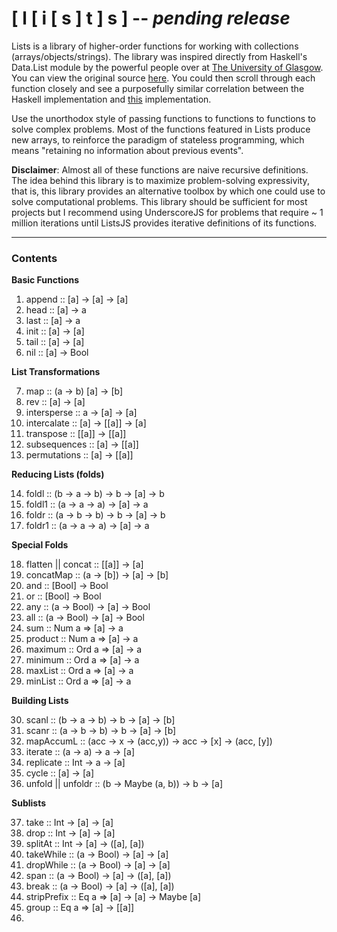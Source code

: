 # [ l [ i [ s ] t ] s ] -- ***pending release***

Lists is a library of higher-order functions for working with collections (arrays/objects/strings). The library was inspired directly from Haskell's Data.List module by the powerful people over at [The University of Glasgow](http://www.gla.ac.uk/). You can view the original source [here](https://hackage.haskell.org/package/base-4.7.0.0/docs/src/Data-List.html). You could then scroll through each function closely and see a purposefully similar correlation between the Haskell implementation and [this](www.google.com) implementation.

Use the unorthodox style of passing functions to functions to functions to solve complex problems. Most of the functions featured in Lists produce new arrays, to reinforce the paradigm of stateless programming, which means "retaining no information about previous events".

**Disclaimer**: Almost all of these functions are naive recursive definitions. The idea behind this library is to maximize problem-solving expressivity, that is, this library provides an alternative toolbox by which one could use to solve computational problems. This library should be sufficient for most projects but I recommend using UnderscoreJS for problems that require ~ 1 million iterations until ListsJS provides iterative definitions of its functions.

-----
### Contents

**Basic Functions**

1. append :: [a] -> [a] -> [a]
2. head :: [a] -> a
3. last :: [a] -> a
4. init :: [a] -> [a]
5. tail :: [a] -> [a]
6. nil :: [a] -> Bool

**List Transformations**

7. map :: (a -> b) [a] -> [b]
8. rev :: [a] -> [a]
9. intersperse :: a -> [a] -> [a]
10. intercalate :: [a] -> [[a]] -> [a]
11. transpose :: [[a]] -> [[a]]
12. subsequences :: [a] -> [[a]]
13. permutations :: [a] -> [[a]]

**Reducing Lists (folds)**

14. foldl :: (b -> a -> b) -> b -> [a] -> b
15. foldl1 :: (a -> a -> a) -> [a] -> a
16. foldr :: (a -> b -> b) -> b -> [a] -> b
17. foldr1 :: (a -> a -> a) -> [a] -> a

**Special Folds**

18. flatten || concat :: [[a]] -> [a]
19. concatMap :: (a -> [b]) -> [a] -> [b]
20. and :: [Bool] -> Bool
21. or :: [Bool] -> Bool
22. any :: (a -> Bool) -> [a] -> Bool
23. all :: (a -> Bool) -> [a] -> Bool
24. sum :: Num a => [a] -> a
25. product :: Num a => [a] -> a
26. maximum :: Ord a => [a] -> a
27. minimum :: Ord a => [a] -> a
28. maxList :: Ord a => [a] -> a
29. minList :: Ord a => [a] -> a

**Building Lists**

30. scanl :: (b -> a -> b) -> b -> [a] -> [b]
31. scanr :: (a -> b -> b) -> b -> [a] -> [b]
32. mapAccumL :: (acc -> x -> (acc,y)) -> acc -> [x] -> (acc, [y])
33. iterate :: (a -> a) -> a -> [a]
34. replicate :: Int -> a -> [a]
35. cycle :: [a] -> [a]
36. unfold || unfoldr :: (b -> Maybe (a, b)) -> b -> [a]

**Sublists**

37. take :: Int -> [a] -> [a]
38. drop :: Int -> [a] -> [a]
39. splitAt :: Int -> [a] -> ([a], [a])
40. takeWhile :: (a -> Bool) -> [a] -> [a]
41. dropWhile :: (a -> Bool) -> [a] -> [a]
42. span :: (a -> Bool) -> [a] -> ([a], [a])
43. break :: (a -> Bool) -> [a] -> ([a], [a])
44. stripPrefix :: Eq a => [a] -> [a] -> Maybe [a]
45. group :: Eq a => [a] -> [[a]]
46. 
